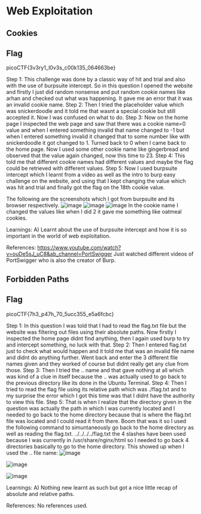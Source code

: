 # Web Exploitation
## Cookies
## Flag
picoCTF{3v3ry1_l0v3s_c00k135_064663be}


Step 1:
This challenge was done by a classic way of hit and trial and also with the use of burpsuite intercept.
So in this question I opened the website and firstly I just did random nonsense and put random cookie names like arhan and checked out what was happening.
It gave me an error that it was an invalid cookie name.
Step 2:
Then I tried the placeholder value which was snickerdoodle and it told me that wasnt a special cookie but still accepted it.
Now I was confused on what to do.
Step 3:
Now on the home page I inspected the web page and saw that there was a cookie name=0 value and when I entered something invalid that name changed to -1 but when I entered something invalid it changed that to some number like with snickerdoodle it got changed to 1.
Turned back to 0 when I came back to the home page.
Now I used some other cookie name like gingerbread and observed that the value again changed, now this time to 23.
Step 4:
This told me that different cookie names had different values and maybe the flag could be retrieved with different values.
Step 5:
Now I used burpsuite intercept which I learnt from a video as well as the intro to burp easy challenge on the website, and using that I kept changing the value which was hit and trial and finally got the flag on the 18th cookie value.

The following are the screenshots which I got from burpsuite and its browser respectively.
![image](https://github.com/user-attachments/assets/01194d12-26bf-4ea7-bde9-3153d343d0c7)
![image](https://github.com/user-attachments/assets/0b3f8027-3382-4229-9891-d5ace26109d2)
![image](https://github.com/user-attachments/assets/e42d63f8-b49f-4552-8e1c-593dbd1147aa)
In the cookie name I changed the values like when I did 2 it gave me something like oatmeal cookies.

Learnings:
A) Learnt about the use of burpsuite intercept and how it is so important in the world of web exploitation.

References: https://www.youtube.com/watch?v=ouDe5sJ_uC8&ab_channel=PortSwigger
Just watched different videos of PortSwigger who is also the creator of Burp.

## Forbidden Paths
## Flag
picoCTF{7h3_p47h_70_5ucc355_e5a6fcbc}

Step 1:
In this question I was told that I had to read the flag.txt file but the website was filtering out files using their absolute paths.
Now firstly I inspected the home page didnt find anything, then I again used burp to try and intercept something, no luck with that.
Step 2:
Then I entered flag.txt just to check what would happen and it told me that was an invalid file name and didnt do anything further.
Went back and enter the 3 different file names given and they worked of course but didnt really get any clue from those.
Step 3:
Then I tried the .. name and that gave nothing at all which was kind of a clue in itself because the .. was actually used to go back to the previous directory like its done in the Ubuntu Terminal.
Step 4:
Then I tried to read the flag file using its relative path which was ./flag.txt and to my surprise the error which I got this time was that I didnt have the authority to view this file.
Step 5:
That is when I realize that the directory given in the question was actually the path in which I was currently located and I needed to go back to the home directory because that is where the flag.txt file was located and I could read it from there.
Boom that was it so I used the following command to simuntaneously go back to the home directory as well as reading the flag.txt.
../../../../flag.txt
the 4 slashes have been used because I was currently in /usr/share/nginx/html so I needed to go back 4 directories basically to go to the home directory.
This showed up when I used the .. file name:
![image](https://github.com/user-attachments/assets/f4d285d4-e630-4e1b-ab71-0f47e4761f1d)




![image](https://github.com/user-attachments/assets/3f90a33a-ac40-454c-b6b1-e3e7bd915273)

![image](https://github.com/user-attachments/assets/7e787103-d389-48b5-b69c-7389df51a543)

Learnings: 
A) Nothing new learnt as such but got a nice little recap of absolute and relative paths.

References:
No references used.




